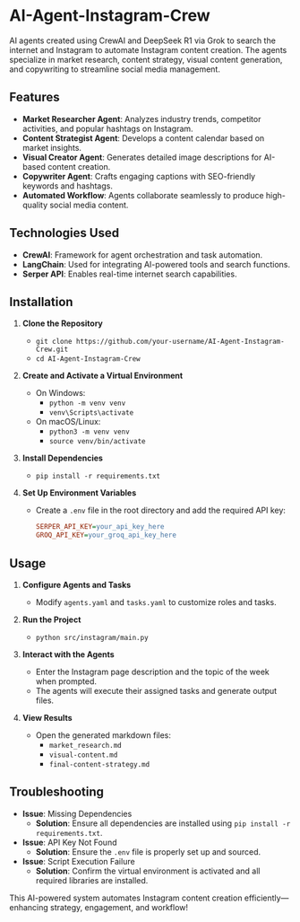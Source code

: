 # AI-Agent-Instagram-Crew
AI agents created using CrewAI and DeepSeek R1 via Grok to search the internet and Instagram to automate Instagram content creation. The agents specialize in market research, content strategy, visual content generation, and copywriting to streamline social media management.

## Features
- **Market Researcher Agent**: Analyzes industry trends, competitor activities, and popular hashtags on Instagram.
- **Content Strategist Agent**: Develops a content calendar based on market insights.
- **Visual Creator Agent**: Generates detailed image descriptions for AI-based content creation.
- **Copywriter Agent**: Crafts engaging captions with SEO-friendly keywords and hashtags.
- **Automated Workflow**: Agents collaborate seamlessly to produce high-quality social media content.

## Technologies Used
- **CrewAI**: Framework for agent orchestration and task automation.
- **LangChain**: Used for integrating AI-powered tools and search functions.
- **Serper API**: Enables real-time internet search capabilities.

## Installation
1. **Clone the Repository**  
   - `git clone https://github.com/your-username/AI-Agent-Instagram-Crew.git`  
   - `cd AI-Agent-Instagram-Crew`

2. **Create and Activate a Virtual Environment**  
   - On Windows:  
     - `python -m venv venv`  
     - `venv\Scripts\activate`
   - On macOS/Linux:  
     - `python3 -m venv venv`  
     - `source venv/bin/activate`

3. **Install Dependencies**  
   - `pip install -r requirements.txt`

4. **Set Up Environment Variables**  
   - Create a `.env` file in the root directory and add the required API key:
     ```ini
     SERPER_API_KEY=your_api_key_here
     GROQ_API_KEY=your_groq_api_key_here
     ```

## Usage
1. **Configure Agents and Tasks**  
   - Modify `agents.yaml` and `tasks.yaml` to customize roles and tasks.

2. **Run the Project**  
   - `python src/instagram/main.py`

3. **Interact with the Agents**  
   - Enter the Instagram page description and the topic of the week when prompted.
   - The agents will execute their assigned tasks and generate output files.

4. **View Results**  
   - Open the generated markdown files:
     - `market_research.md`
     - `visual-content.md`
     - `final-content-strategy.md`

## Troubleshooting
- **Issue**: Missing Dependencies  
  - **Solution**: Ensure all dependencies are installed using `pip install -r requirements.txt`.
- **Issue**: API Key Not Found  
  - **Solution**: Ensure the `.env` file is properly set up and sourced.
- **Issue**: Script Execution Failure  
  - **Solution**: Confirm the virtual environment is activated and all required libraries are installed.

This AI-powered system automates Instagram content creation efficiently—enhancing strategy, engagement, and workflow!

